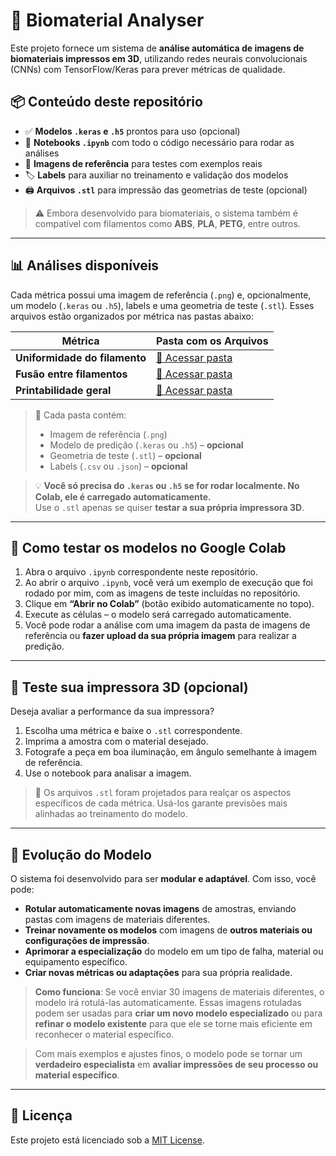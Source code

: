 # 🧪 Biomaterial Analyser

Este projeto fornece um sistema de **análise automática de imagens de biomateriais impressos em 3D**, utilizando redes neurais convolucionais (CNNs) com TensorFlow/Keras para prever métricas de qualidade.

## 📦 Conteúdo deste repositório

- ✅ **Modelos `.keras` e `.h5`** prontos para uso (opcional)
- 🧠 **Notebooks `.ipynb`** com todo o código necessário para rodar as análises
- 📸 **Imagens de referência** para testes com exemplos reais
- 🏷️ **Labels** para auxiliar no treinamento e validação dos modelos
- 🖨️ **Arquivos `.stl`** para impressão das geometrias de teste (opcional)

> ⚠️ Embora desenvolvido para biomateriais, o sistema também é compatível com filamentos como **ABS**, **PLA**, **PETG**, entre outros.

---

## 📊 Análises disponíveis

Cada métrica possui uma imagem de referência (`.png`) e, opcionalmente, um modelo (`.keras` ou `.h5`), labels e uma geometria de teste (`.stl`). Esses arquivos estão organizados por métrica nas pastas abaixo:

| Métrica                   | Pasta com os Arquivos |
|---------------------------|------------------------|
| **Uniformidade do filamento** | [🔗 Acessar pasta](https://exemplo.com/uniformidade) |
| **Fusão entre filamentos**    | [🔗 Acessar pasta](https://exemplo.com/fusao)        |
| **Printabilidade geral**      | [🔗 Acessar pasta](https://exemplo.com/printabilidade) |

> 📁 Cada pasta contém:
> - Imagem de referência (`.png`)  
> - Modelo de predição (`.keras` ou `.h5`) – **opcional**  
> - Geometria de teste (`.stl`) – **opcional**  
> - Labels (`.csv` ou `.json`) – **opcional**

> 💡 **Você só precisa do `.keras` ou `.h5` se for rodar localmente. No Colab, ele é carregado automaticamente.**  
> Use o `.stl` apenas se quiser **testar a sua própria impressora 3D**.

---

## 🚀 Como testar os modelos no Google Colab

1. Abra o arquivo `.ipynb` correspondente neste repositório.
2. Ao abrir o arquivo `.ipynb`, você verá um exemplo de execução que foi rodado por mim, com as imagens de teste incluídas no repositório.
3. Clique em **“Abrir no Colab”** (botão exibido automaticamente no topo).
4. Execute as células – o modelo será carregado automaticamente.
5. Você pode rodar a análise com uma imagem da pasta de imagens de referência ou **fazer upload da sua própria imagem** para realizar a predição.

---

## 🧩 Teste sua impressora 3D (opcional)

Deseja avaliar a performance da sua impressora?

1. Escolha uma métrica e baixe o `.stl` correspondente.
2. Imprima a amostra com o material desejado.
3. Fotografe a peça em boa iluminação, em ângulo semelhante à imagem de referência.
4. Use o notebook para analisar a imagem.

> 📌 Os arquivos `.stl` foram projetados para realçar os aspectos específicos de cada métrica. Usá-los garante previsões mais alinhadas ao treinamento do modelo.

---

## 🔁 Evolução do Modelo

O sistema foi desenvolvido para ser **modular e adaptável**. Com isso, você pode:

- **Rotular automaticamente novas imagens** de amostras, enviando pastas com imagens de materiais diferentes.
- **Treinar novamente os modelos** com imagens de **outros materiais ou configurações de impressão**.
- **Aprimorar a especialização** do modelo em um tipo de falha, material ou equipamento específico.
- **Criar novas métricas ou adaptações** para sua própria realidade.

> **Como funciona**: Se você enviar 30 imagens de materiais diferentes, o modelo irá rotulá-las automaticamente. Essas imagens rotuladas podem ser usadas para **criar um novo modelo especializado** ou para **refinar o modelo existente** para que ele se torne mais eficiente em reconhecer o material específico.

> Com mais exemplos e ajustes finos, o modelo pode se tornar um **verdadeiro especialista** em **avaliar impressões de seu processo ou material específico**.

---

## 📝 Licença

Este projeto está licenciado sob a [MIT License](LICENSE).
